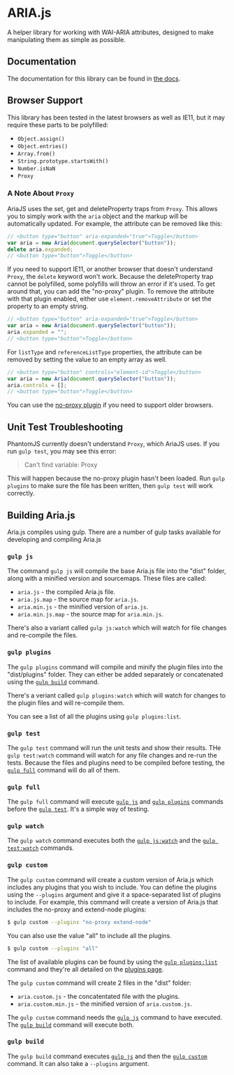 # ARIA.js

A helper library for working with WAI-ARIA attributes, designed to make manipulating them as simple as possible.

## Documentation

The documentation for this library can be found in [the docs](docs/overview.md).

## Browser Support

This library has been tested in the latest browsers as well as IE11, but it may require these parts to be polyfilled:

- `Object.assign()`
- `Object.entries()`
- `Array.from()`
- `String.prototype.startsWith()`
- `Number.isNaN`
- `Proxy`

### A Note About `Proxy`

AriaJS uses the set, get and deleteProperty traps from `Proxy`. This allows you to simply work with the `aria` object and the markup will be automatically updated. For example, the attribute can be removed like this:

```js
// <button type="button" aria-expanded="true">Toggle</button>
var aria = new Aria(document.querySelector("button"));
delete aria.expanded;
// <button type="button">Toggle</button>
```

If you need to support IE11, or another browser that doesn't understand `Proxy`, the `delete` keyword won't work. Because the deleteProperty trap cannot be polyfilled, some polyfills will throw an error if it's used. To get around that, you can add the "no-proxy" plugin. To remove the attribute with that plugin enabled, either use `element.removeAttribute` or set the property to an empty string.

```js
// <button type="button" aria-expanded="true">Toggle</button>
var aria = new Aria(document.querySelector("button"));
aria.expanded = "";
// <button type="button">Toggle</button>
```

For `listType` and `referenceListType` properties, the attribute can be removed by setting the value to an empty array as well.

```js
// <button type="button" controls="element-id">Toggle</button>
var aria = new Aria(document.querySelector("button"));
aria.controls = [];
// <button type="button">Toggle</button>
```

You can use the [no-proxy plugin](docs/plugins.md#no-proxy-plugin) if you need to support older browsers.

## Unit Test Troubleshooting

PhantomJS currently doesn't understand `Proxy`, which AriaJS uses. If you run `gulp test`, you may see this error:

> Can't find variable: Proxy

This will happen because the no-proxy plugin hasn't been loaded. Run `gulp plugins` to make sure the file has been written, then `gulp test` will work correctly.

## Building Aria.js

Aria.js compiles using gulp. There are a number of gulp tasks available for developing and compiling Aria.js

### `gulp js`

The command `gulp js` will compile the base Aria.js file into the "dist" folder, along with a minified version and sourcemaps. These files are called:

- `aria.js` - the compiled Aria.js file.
- `aria.js.map` - the source map for `aria.js`.
- `aria.min.js` - the minified version of `aria.js`.
- `aria.min.js.map` - the source map for `aria.min.js`.

There's also a variant called `gulp js:watch` which will watch for file changes and re-compile the files.

### `gulp plugins`

The `gulp plugins` command will compile and minify the plugin files into the "dist/plugins" folder. They can either be added separately or concatenated using the [`gulp build`](#gulp-build) command.

There's a veriant called `gulp plugins:watch` which will watch for changes to the plugin files and will re-compile them.

You can see a list of all the plugins using `gulp plugins:list`.

### `gulp test`

The `gulp test` command will run the unit tests and show their results. THe `gulp test:watch` command will watch for any file changes and re-run the tests. Because the files and plugins need to be compiled before testing, the [`gulp full`](#gulp-full) command will do all of them.

### `gulp full`

The `gulp full` command will execute [`gulp js`](#gulp-js) and [`gulp plugins`](#gulp-plugins) commands before the [`gulp test`](#gulp-test). It's a simple way of testing.

### `gulp watch`

The `gulp watch` command executes both the [`gulp js:watch`](#gulp-js) and the [`gulp test:watch`](#gulp-test) commands.

### `gulp custom`

The `gulp custom` command will create a custom version of Aria.js which includes any plugins that you wish to include. You can define the plugins using the `--plugins` argument and give it a space-separated list of plugins to include. For example, this command will create a version of Aria.js that includes the no-proxy and extend-node plugins:

```bash
$ gulp custom --plugins "no-proxy extend-node"
```

You can also use the value "all" to include all the plugins.

```bash
$ gulp custom --plugins "all"
```

The list of available plugins can be found by using the [`gulp plugins:list`](#gulp-plugins) command and they're all detailed on the [plugins page](docs/plugins.md).

The `gulp custom` command will create 2 files in the "dist" folder:

- `aria.custom.js` - the concatentated file with the plugins.
- `aria.custom.min.js` - the minified version of `aria.custom.js`.

The `gulp custom` command needs the [`gulp js`](#gulp-js) command to have executed. The [`gulp build`](#gulp-build) command will execute both.

### `gulp build`

The `gulp build` command executes [`gulp js`](#gulp-js) and then the [`gulp custom`](#gulp-custom) command. It can also take a `--plugins` argument.

